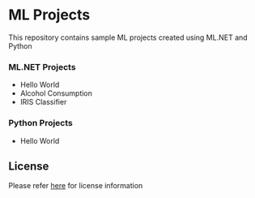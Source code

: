 # ML Projects
This repository contains sample ML projects created using ML.NET and Python

### ML.NET Projects
* Hello World 
* Alcohol Consumption
* IRIS Classifier


### Python Projects
* Hello World

## License
Please refer [here](LICENSE) for license information
